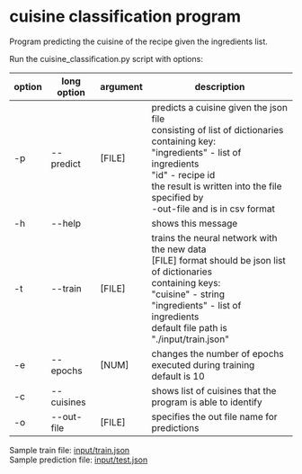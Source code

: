 # cuisine classification program
Program predicting the cuisine of the recipe given the ingredients list. <br/>

Run the cuisine_classification.py script with options:

| option | long option | argument | description                                                                                                                                                                                                                                                 |
|--------|-------------|----------|-------------------------------------------------------------------------------------------------------------------------------------------------------------------------------------------------------------------------------------------------------------|
| -p     | --predict   | [FILE]   | predicts a cuisine given the json file <br/> consisting of list of dictionaries containing key: <br/> "ingredients" - list of ingredients <br/> "id" - recipe id<br/> the result is written into the file specified by <br/> -out-file and is in csv format |
| -h     |  --help     |          |  shows this message                                                                                                                                                                                                                                          |
| -t     |  --train    | [FILE]   |  trains the neural network with the new data <br/> [FILE] format should be json list of dictionaries <br/> containing keys: <br/> "cuisine" - string <br/> "ingredients" - list of ingredients<br/> default file path is "./input/train.json"                |
| -e     |  --epochs   | [NUM]    | changes the number of epochs executed during training <br/> default is 10                                                                                                                                                                                    |
| -c     |  --cuisines |          |  shows list of cuisines that the program is able to identify                                                                                                                                                                                                |
| -o     |  --out-file |  [FILE]  |  specifies the out file name for predictions                                                                                                                                                                                                                |

Sample train file: [input/train.json](https://github.com/lpiekarski/cuisine-classification/blob/master/input/train.json) <br/>
Sample prediction file: [input/test.json](https://github.com/lpiekarski/cuisine-classification/blob/master/input/test.json) <br/>
